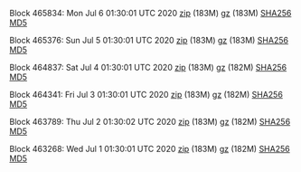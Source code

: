 Block 465834: Mon Jul  6 01:30:01 UTC 2020 [zip](https://files.01coin.io/mainnet/2020-07-06/bootstrap.dat.zip) (183M) [gz](https://files.01coin.io/mainnet/2020-07-06/bootstrap.dat.tar.gz) (183M) [SHA256](https://files.01coin.io/mainnet/2020-07-06/sha256.txt) [MD5](https://files.01coin.io/mainnet/2020-07-06/md5.txt)

Block 465376: Sun Jul  5 01:30:01 UTC 2020 [zip](https://files.01coin.io/mainnet/2020-07-05/bootstrap.dat.zip) (183M) [gz](https://files.01coin.io/mainnet/2020-07-05/bootstrap.dat.tar.gz) (183M) [SHA256](https://files.01coin.io/mainnet/2020-07-05/sha256.txt) [MD5](https://files.01coin.io/mainnet/2020-07-05/md5.txt)

Block 464837: Sat Jul  4 01:30:01 UTC 2020 [zip](https://files.01coin.io/mainnet/2020-07-04/bootstrap.dat.zip) (183M) [gz](https://files.01coin.io/mainnet/2020-07-04/bootstrap.dat.tar.gz) (182M) [SHA256](https://files.01coin.io/mainnet/2020-07-04/sha256.txt) [MD5](https://files.01coin.io/mainnet/2020-07-04/md5.txt)

Block 464341: Fri Jul  3 01:30:01 UTC 2020 [zip](https://files.01coin.io/mainnet/2020-07-03/bootstrap.dat.zip) (183M) [gz](https://files.01coin.io/mainnet/2020-07-03/bootstrap.dat.tar.gz) (182M) [SHA256](https://files.01coin.io/mainnet/2020-07-03/sha256.txt) [MD5](https://files.01coin.io/mainnet/2020-07-03/md5.txt)

Block 463789: Thu Jul  2 01:30:02 UTC 2020 [zip](https://files.01coin.io/mainnet/2020-07-02/bootstrap.dat.zip) (183M) [gz](https://files.01coin.io/mainnet/2020-07-02/bootstrap.dat.tar.gz) (182M) [SHA256](https://files.01coin.io/mainnet/2020-07-02/sha256.txt) [MD5](https://files.01coin.io/mainnet/2020-07-02/md5.txt)

Block 463268: Wed Jul  1 01:30:01 UTC 2020 [zip](https://files.01coin.io/mainnet/2020-07-01/bootstrap.dat.zip) (183M) [gz](https://files.01coin.io/mainnet/2020-07-01/bootstrap.dat.tar.gz) (182M) [SHA256](https://files.01coin.io/mainnet/2020-07-01/sha256.txt) [MD5](https://files.01coin.io/mainnet/2020-07-01/md5.txt)
